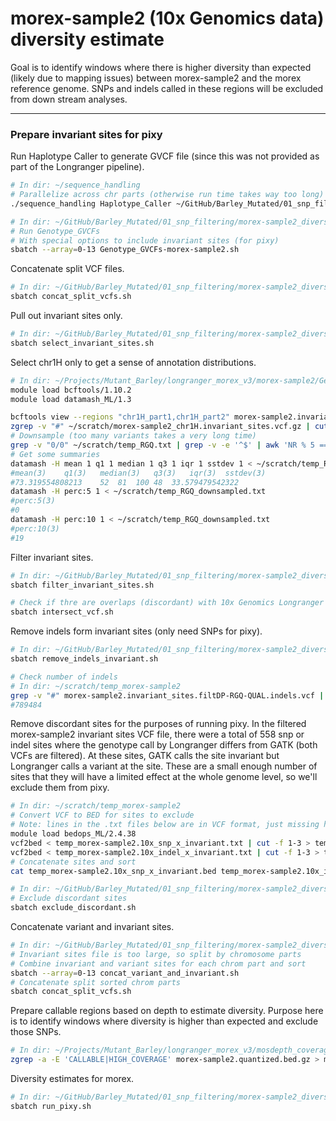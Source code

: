 # morex-sample2 (10x Genomics data) diversity estimate

Goal is to identify windows where there is higher diversity than expected (likely due to mapping issues) between morex-sample2 and the morex reference genome. SNPs and indels called in these regions will be excluded from down stream analyses.

---

### Prepare invariant sites for pixy

Run Haplotype Caller to generate GVCF file (since this was not provided as part of the Longranger pipeline).

```bash
# In dir: ~/sequence_handling
# Parallelize across chr parts (otherwise run time takes way too long)
./sequence_handling Haplotype_Caller ~/GitHub/Barley_Mutated/01_snp_filtering/morex-sample2_diversity/Config_morex-sample2

# In dir: ~/GitHub/Barley_Mutated/01_snp_filtering/morex-sample2_diversity
# Run Genotype_GVCFs
# With special options to include invariant sites (for pixy)
sbatch --array=0-13 Genotype_GVCFs-morex-sample2.sh
```

Concatenate split VCF files.

```bash
# In dir: ~/GitHub/Barley_Mutated/01_snp_filtering/morex-sample2_diversity
sbatch concat_split_vcfs.sh
```

Pull out invariant sites only.

```bash
# In dir: ~/GitHub/Barley_Mutated/01_snp_filtering/morex-sample2_diversity
sbatch select_invariant_sites.sh
```

Select chr1H only to get a sense of annotation distributions.

```bash
# In dir: ~/Projects/Mutant_Barley/longranger_morex_v3/morex-sample2/Genotype_GVCFs
module load bcftools/1.10.2
module load datamash_ML/1.3

bcftools view --regions "chr1H_part1,chr1H_part2" morex-sample2.invariant_sites.vcf.gz -O z -o ~/scratch/morex-sample2_chr1H.invariant_sites.vcf.gz
zgrep -v "#" ~/scratch/morex-sample2_chr1H.invariant_sites.vcf.gz | cut -f 10 | cut -d':' -f 4 > ~/scratch/temp_RGQ.txt
# Downsample (too many variants takes a very long time)
grep -v "0/0" ~/scratch/temp_RGQ.txt | grep -v -e '^$' | awk 'NR % 5 == 0' > ~/scratch/temp_RGQ_downsampled.txt
# Get some summaries
datamash -H mean 1 q1 1 median 1 q3 1 iqr 1 sstdev 1 < ~/scratch/temp_RGQ_downsampled.txt
#mean(3)	q1(3)	median(3)	q3(3)	iqr(3)	sstdev(3)
#73.319554808213	52	81	100	48	33.579479542322
datamash -H perc:5 1 < ~/scratch/temp_RGQ_downsampled.txt
#perc:5(3)
#0
datamash -H perc:10 1 < ~/scratch/temp_RGQ_downsampled.txt
#perc:10(3)
#19
```

Filter invariant sites.

```bash
# In dir: ~/GitHub/Barley_Mutated/01_snp_filtering/morex-sample2_diversity
sbatch filter_invariant_sites.sh

# Check if thre are overlaps (discordant) with 10x Genomics Longranger SNPs/INDELs
sbatch intersect_vcf.sh
```

Remove indels form invariant sites (only need SNPs for pixy).

```bash
# In dir: ~/GitHub/Barley_Mutated/01_snp_filtering/morex-sample2_diversity
sbatch remove_indels_invariant.sh

# Check number of indels
# In dir: ~/scratch/temp_morex-sample2
grep -v "#" morex-sample2.invariant_sites.filtDP-RGQ-QUAL.indels.vcf | wc -l
#789484
```

Remove discordant sites for the purposes of running pixy. In the filtered morex-sample2 invariant sites VCF file, there were a total of 558 snp or indel sites where the genotype call by Longranger differs from GATK (both VCFs are filtered). At these sites, GATK calls the site invariant but Longranger calls a variant at the site. These are a small enough number of sites that they will have a limited effect at the whole genome level, so we'll exclude them from pixy.

```bash
# In dir: ~/scratch/temp_morex-sample2
# Convert VCF to BED for sites to exclude
# Note: lines in the .txt files below are in VCF format, just missing header lines
module load bedops_ML/2.4.38
vcf2bed < temp_morex-sample2.10x_snp_x_invariant.txt | cut -f 1-3 > temp_morex-sample2.10x_snp_x_invariant.bed
vcf2bed < temp_morex-sample2.10x_indel_x_invariant.txt | cut -f 1-3 > temp_morex-sample2.10x_indel_x_invariant.bed
# Concatenate sites and sort
cat temp_morex-sample2.10x_snp_x_invariant.bed temp_morex-sample2.10x_indel_x_invariant.bed | sort -u -k1,1 -k2,2n > temp_morex-sample2.10x_snp_indel_x_invariant.bed

# In dir: ~/GitHub/Barley_Mutated/01_snp_filtering/morex-sample2_diversity
# Exclude discordant sites
sbatch exclude_discordant.sh
```

Concatenate variant and invariant sites.

```bash
# In dir: ~/GitHub/Barley_Mutated/01_snp_filtering/morex-sample2_diversity
# Invariant sites file is too large, so split by chromosome parts
# Combine invariant and variant sites for each chrom part and sort
sbatch --array=0-13 concat_variant_and_invariant.sh
# Concatenate split sorted chrom parts
sbatch concat_split_vcfs.sh
```

Prepare callable regions based on depth to estimate diversity. Purpose here is to identify windows where diversity is higher than expected and exclude those SNPs.

```bash
# In dir: ~/Projects/Mutant_Barley/longranger_morex_v3/mosdepth_coverage
zgrep -a -E 'CALLABLE|HIGH_COVERAGE' morex-sample2.quantized.bed.gz > morex-sample2.quantized.CALLABLE.HIGH_COVERAGE.bed
```

Diversity estimates for morex.

```bash
# In dir: ~/GitHub/Barley_Mutated/01_snp_filtering/morex-sample2_diversity
sbatch run_pixy.sh
```
